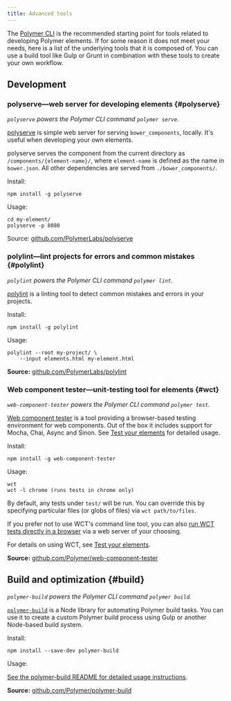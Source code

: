 ```yaml
---
title: Advanced tools
---
```


<!-- toc -->

The [Polymer CLI](polymer-cli) is the recommended starting point for tools
related to developing Polymer elements. If for some reason it does not
meet your needs, here is a list of the underlying tools that it is composed
of. You can use a build tool like Gulp or Grunt in combination with these
tools to create your own workflow.

## Development

### <b>polyserve</b>—web server for developing elements {#polyserve}

*`polyserve` powers the Polymer CLI command `polymer serve`.*

[polyserve](https://github.com/PolymerLabs/polyserve) is simple web server for serving `bower_components`, locally. It's useful when developing your own elements.

polyserve serves the component from the current directory as `/components/{element-name}/`, where `element-name` is defined as the name in `bower.json`. All other dependencies are served from `./bower_components/`.

Install:

    npm install -g polyserve

Usage:

    cd my-element/
    polyserve -p 8080

Source: [github.com/PolymerLabs/polyserve](https://github.com/PolymerLabs/polyserve)

### <b>polylint</b>—lint projects for errors and common mistakes {#polylint}

*`polylint` powers the Polymer CLI command `polymer lint`.*

[polylint](https://github.com/PolymerLabs/polylint) is a linting tool to detect
common mistakes and errors in your projects.

Install:

    npm install -g polylint

Usage:

    polylint --root my-project/ \
        --input elements.html my-element.html

**Source:** [github.com/PolymerLabs/polylint](https://github.com/PolymerLabs/polylint)

### Web component tester—unit-testing tool for elements {#wct}

*`web-component-tester` powers the Polymer CLI command `polymer test`.*

[Web component tester](https://github.com/Polymer/web-component-tester) is a tool providing a browser-based testing environment for web components. Out of the box it includes support for Mocha, Chai, Async and Sinon. See [Test your elements](tests) for detailed usage.

Install:

    npm install -g web-component-tester

Usage:

    wct
    wct -l chrome (runs tests in chrome only)

By default, any tests under `test/` will be run. You can override this by specifying particular files (or globs of files) via `wct path/to/files`.

If you prefer not to use WCT's command line tool, you can also [run WCT tests directly in a browser](https://github.com/Polymer/web-component-tester#web-server) via a web server of your choosing.

For details on using WCT, see [Test your elements](tests).

**Source:** [github.com/Polymer/web-component-tester](https://github.com/Polymer/web-component-tester)

## Build and optimization {#build}

*`polymer-build` powers the Polymer CLI command `polymer build`.*

[`polymer-build`](https://github.com/Polymer/polymer-build) is a Node library for automating Polymer build tasks. You can use it to create a custom Polymer build process using Gulp or another Node-based build system.

Install: 
    
    npm install --save-dev polymer-build
    
Usage: 

[See the polymer-build README for detailed usage instructions](https://github.com/Polymer/polymer-build/blob/master/README.md).

**Source:** [github.com/Polymer/polymer-build](https://github.com/Polymer/polymer-build)
